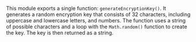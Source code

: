 This module exports a single function: `generateEncryptionKey()`. It generates a random encryption key that consists of 32 characters, including uppercase and lowercase letters, and numbers. The function uses a string of possible characters and a loop with the `Math.random()` function to create the key. The key is then returned as a string.